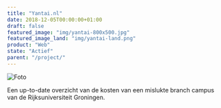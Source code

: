 ```yaml
---
title: "Yantai.nl"
date: 2018-12-05T00:00:00+01:00
draft: false
featured_image: "img/yantai-800x500.jpg"
featured_image_land: "img/yantai-land.png"
product: "Web"
state: "Actief"
parent: "/project/"
---
```


![Foto](/img/yantai-800x500.jpg)

Een up-to-date overzicht van de kosten van een mislukte branch campus van de Rijksuniversiteit Groningen.